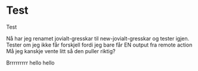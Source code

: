 # Test
Test

Nå har jeg renamet jovialt-gresskar til new-jovialt-gresskar og tester igjen.
Tester om jeg ikke får forskjell fordi jeg bare får EN output fra remote action
Må jeg kanskje vente litt så den puller riktig?

Brrrrrrrrr hello hello

